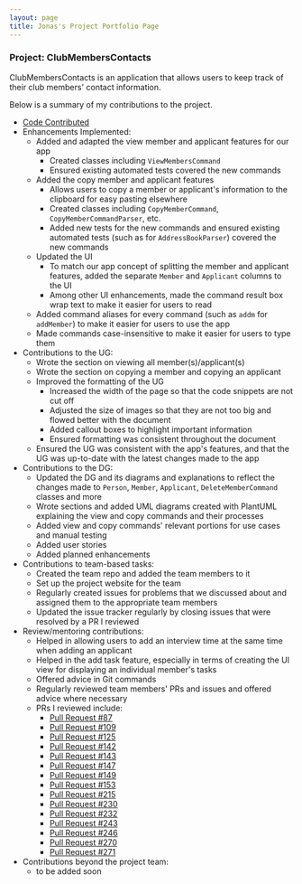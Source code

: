 ```yaml
---
layout: page
title: Jonas's Project Portfolio Page
---
```


### Project: ClubMembersContacts

ClubMembersContacts is an application that allows users to keep track of their club members' contact information.

Below is a summary of my contributions to the project.

* [Code Contributed](https://nus-cs2103-ay2324s1.github.io/tp-dashboard/?search=jonasongg&breakdown=false&sort=groupTitle%20dsc&sortWithin=title&since=2023-09-22&timeframe=commit&mergegroup=&groupSelect=groupByRepos)
* Enhancements Implemented:
    * Added and adapted the view member and applicant features for our app
        * Created classes including `ViewMembersCommand`
        * Ensured existing automated tests covered the new commands
    * Added the copy member and applicant features
        * Allows users to copy a member or applicant's information to the clipboard for easy pasting elsewhere
        * Created classes including `CopyMemberCommand`, `CopyMemberCommandParser`, etc.
        * Added new tests for the new commands and ensured existing automated tests (such as for `AddressBookParser`)
          covered the new commands
    * Updated the UI
        * To match our app concept of splitting the member and applicant features, added the separate `Member`
          and `Applicant` columns to the UI
        * Among other UI enhancements, made the command result box wrap text to make it easier for users to read
    * Added command aliases for every command (such as `addm` for `addMember`) to make it easier for users to use the
      app
    * Made commands case-insensitive to make it easier for users to type them
* Contributions to the UG:
    * Wrote the section on viewing all member(s)/applicant(s)
    * Wrote the section on copying a member and copying an applicant
    * Improved the formatting of the UG
        * Increased the width of the page so that the code snippets are not cut off
        * Adjusted the size of images so that they are not too big and flowed better with the document
        * Added callout boxes to highlight important information
        * Ensured formatting was consistent throughout the document
    * Ensured the UG was consistent with the app's features, and that the UG was up-to-date with the latest changes
      made to the app
* Contributions to the DG:
  * Updated the DG and its diagrams and explanations to reflect the changes made to `Person`, `Member`, `Applicant`,
    `DeleteMemberCommand` classes and more
  * Wrote sections and added UML diagrams created with PlantUML explaining the view and copy commands and their
    processes
  * Added view and copy commands' relevant portions for use cases and manual testing
  * Added user stories
  * Added planned enhancements
* Contributions to team-based tasks:
    * Created the team repo and added the team members to it
    * Set up the project website for the team
    * Regularly created issues for problems that we discussed about and assigned them to the appropriate team members
    * Updated the issue tracker regularly by closing issues that were resolved by a PR I reviewed
* Review/mentoring contributions:
    * Helped in allowing users to add an interview time at the same time when adding an applicant
    * Helped in the add task feature, especially in terms of creating the UI view for displaying an individual member's
      tasks
    * Offered advice in Git commands
    * Regularly reviewed team members' PRs and issues and offered advice where necessary
    * PRs I reviewed include:
        * [Pull Request #87](https://github.com/AY2324S1-CS2103T-W15-3/tp/pull/87)
        * [Pull Request #109](https://github.com/AY2324S1-CS2103T-W15-3/tp/pull/109)
        * [Pull Request #125](https://github.com/AY2324S1-CS2103T-W15-3/tp/pull/125)
        * [Pull Request #142](https://github.com/AY2324S1-CS2103T-W15-3/tp/pull/142)
        * [Pull Request #143](https://github.com/AY2324S1-CS2103T-W15-3/tp/pull/143)
        * [Pull Request #147](https://github.com/AY2324S1-CS2103T-W15-3/tp/pull/147)
        * [Pull Request #149](https://github.com/AY2324S1-CS2103T-W15-3/tp/pull/149)
        * [Pull Request #153](https://github.com/AY2324S1-CS2103T-W15-3/tp/pull/153)
        * [Pull Request #215](https://github.com/AY2324S1-CS2103T-W15-3/tp/pull/215)
        * [Pull Request #230](https://github.com/AY2324S1-CS2103T-W15-3/tp/pull/230)
        * [Pull Request #232](https://github.com/AY2324S1-CS2103T-W15-3/tp/pull/232)
        * [Pull Request #243](https://github.com/AY2324S1-CS2103T-W15-3/tp/pull/243)
        * [Pull Request #246](https://github.com/AY2324S1-CS2103T-W15-3/tp/pull/246)
        * [Pull Request #270](https://github.com/AY2324S1-CS2103T-W15-3/tp/pull/270)
        * [Pull Request #271](https://github.com/AY2324S1-CS2103T-W15-3/tp/pull/271)
* Contributions beyond the project team:
    * to be added soon
